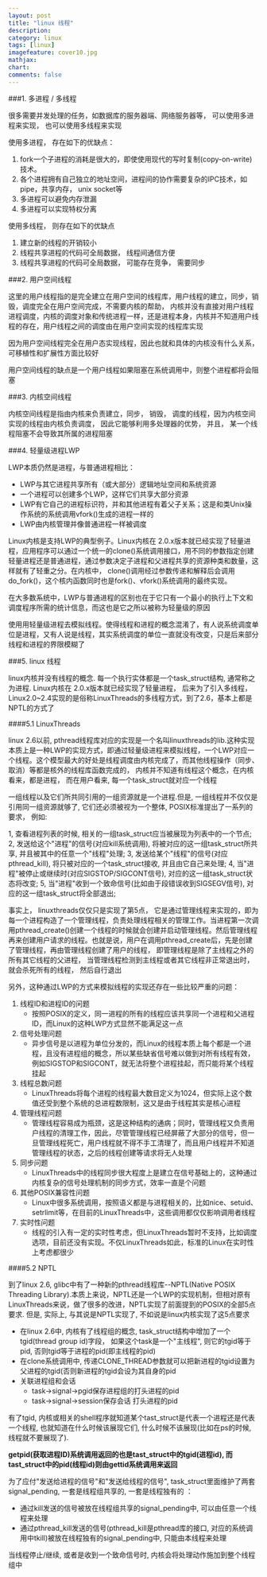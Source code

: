 ```yaml
---
layout: post
title: "linux 线程"
description:
category: linux
tags: [linux]
imagefeature: cover10.jpg
mathjax: 
chart:
comments: false
---
```


###1. 多进程 / 多线程

很多需要并发处理的任务，如数据库的服务器端、网络服务器等， 可以使用多进程来实现， 也可以使用多线程来实现

使用多进程， 存在如下的优缺点：

1. fork一个子进程的消耗是很大的，即使使用现代的写时复制(copy-on-write)技术。
2. 各个进程拥有自己独立的地址空间，进程间的协作需要复杂的IPC技术，如pipe，共享内存， unix socket等
3. 多进程可以避免内存泄漏
4. 多进程可以实现特权分离

使用多线程， 则存在如下的优缺点

1. 建立新的线程的开销较小
2. 线程共享进程的代码可全局数据， 线程间通信方便
3. 线程共享进程的代码可全局数据， 可能存在竞争， 需要同步

###2. 用户空间线程

这里的用户线程指的是完全建立在用户空间的线程库，用户线程的建立，同步，销毁，调度完全在用户空间完成，不需要内核的帮助， 内核并没有直接对用户线程进程调度，内核的调度对象和传统进程一样，还是进程本身，内核并不知道用户线程的存在，用户线程之间的调度由在用户空间实现的线程库实现

因为用户空间线程完全在用户态实现线程，因此也就和具体的内核没有什么关系，可移植性和扩展性方面比较好

用户空间线程的缺点是一个用户线程如果阻塞在系统调用中，则整个进程都将会阻塞

###3. 内核空间线程

内核空间线程是指由内核来负责建立，同步， 销毁， 调度的线程，因为内核空间实现的线程由内核负责调度， 因此它能够利用多处理器的优势， 并且， 某一个线程阻塞不会导致其所属的进程阻塞


###4. 轻量级进程LWP

LWP本质仍然是进程，与普通进程相比：

+ LWP与其它进程共享所有（或大部分）逻辑地址空间和系统资源
+ 一个进程可以创建多个LWP，这样它们共享大部分资源
+ LWP有它自己的进程标识符，并和其他进程有着父子关系；这是和类Unix操作系统的系统调用vfork()生成的进程一样的
+ LWP由内核管理并像普通进程一样被调度

Linux内核是支持LWP的典型例子。Linux内核在 2.0.x版本就已经实现了轻量进程，应用程序可以通过一个统一的clone()系统调用接口，用不同的参数指定创建轻量进程还是普通进程，通过参数决定子进程和父进程共享的资源种类和数量，这样就有了轻重之分。在内核中， clone()调用经过参数传递和解释后会调用do_fork()，这个核内函数同时也是fork()、vfork()系统调用的最终实现。

在大多数系统中，LWP与普通进程的区别也在于它只有一个最小的执行上下文和调度程序所需的统计信息，而这也是它之所以被称为轻量级的原因 

使用用轻量级进程去模拟线程。使得线程和进程的概念混淆了，有人说系统调度单位是进程，又有人说是线程，其实系统调度的单位一直就没有改变，只是后来部分线程和进程的界限模糊了

###5. linux 线程

linux内核并没有线程的概念. 每一个执行实体都是一个task_struct结构, 通常称之为进程. Linux内核在 2.0.x版本就已经实现了轻量进程， 后来为了引入多线程，Linux2.0~2.4实现的是俗称LinuxThreads的多线程方式，到了2.6，基本上都是NPTL的方式了

####5.1 LinuxThreads

linux 2.6以前, pthread线程库对应的实现是一个名叫linuxthreads的lib.这种实现本质上是一种LWP的实现方式，即通过轻量级进程来模拟线程，一个LWP对应一个线程。这个模型最大的好处是线程调度由内核完成了，而其他线程操作（同步、取消）等都是核外的线程库函数完成的， 内核并不知道有线程这个概念，在内核看来，都是进程， 而在用户看来, 每一个task_struct就对应一个线程


一组线程以及它们所共同引用的一组资源就是一个进程.但是, 一组线程并不仅仅是引用同一组资源就够了, 它们还必须被视为一个整体, POSIX标准提出了一系列的要求， 例如:

1, 查看进程列表的时候, 相关的一组task_struct应当被展现为列表中的一个节点;
2, 发送给这个"进程"的信号(对应kill系统调用), 将被对应的这一组task_struct所共享, 并且被其中的任意一个"线程"处理;
3, 发送给某个"线程"的信号(对应pthread_kill), 将只被对应的一个task_struct接收, 并且由它自己来处理;
4, 当"进程"被停止或继续时(对应SIGSTOP/SIGCONT信号), 对应的这一组task_struct状态将改变;
5, 当"进程"收到一个致命信号(比如由于段错误收到SIGSEGV信号), 对应的这一组task_struct将全部退出;

事实上， linuxthreads仅仅只是实现了第5点， 它是通过管理线程来实现的，即为每一个进程构造了一个管理线程，负责处理线程相关的管理工作。当进程第一次调用pthread_create()创建一个线程的时候就会创建并启动管理线程。然后管理线程再来创建用户请求的线程。也就是说，用户在调用pthread_create后，先是创建了管理线程，再由管理线程创建了用户的线程， 即管理线程是除了主线程之外的所有其它线程的父进程， 当管理线程检测到主线程或者其它线程非正常退出时， 就会杀死所有的线程， 然后自行退出

另外，这种通过LWP的方式来模拟线程的实现还存在一些比较严重的问题：

1. 线程ID和进程ID的问题
   + 按照POSIX的定义，同一进程的所有的线程应该共享同一个进程和父进程ID，而Linux的这种LWP方式显然不能满足这一点
2. 信号处理问题
   + 异步信号是以进程为单位分发的，而Linux的线程本质上每个都是一个进程，且没有进程组的概念，所以某些缺省信号难以做到对所有线程有效，例如SIGSTOP和SIGCONT，就无法将整个进程挂起，而只能将某个线程挂起
3. 线程总数问题
   + LinuxThreads将每个进程的线程最大数目定义为1024，但实际上这个数值还受到整个系统的总进程数限制，这又是由于线程其实是核心进程
4. 管理线程问题
   + 管理线程容易成为瓶颈，这是这种结构的通病；同时，管理线程又负责用户线程的清理工作，因此，尽管管理线程已经屏蔽了大部分的信号，但一旦管理线程死亡，用户线程就不得不手工清理了，而且用户线程并不知道管理线程的状态，之后的线程创建等请求将无人处理
5. 同步问题
   + LinuxThreads中的线程同步很大程度上是建立在信号基础上的，这种通过内核复杂的信号处理机制的同步方式，效率一直是个问题
6. 其他POSIX兼容性问题
   + Linux中很多系统调用，按照语义都是与进程相关的，比如nice、setuid、setrlimit等，在目前的LinuxThreads中，这些调用都仅仅影响调用者线程
7. 实时性问题
   + 线程的引入有一定的实时性考虑，但LinuxThreads暂时不支持，比如调度选项，目前还没有实现。不仅LinuxThreads如此，标准的Linux在实时性上考虑都很少

####5.2 NPTL

到了linux 2.6, glibc中有了一种新的pthread线程库--NPTL(Native POSIX Threading Library).本质上来说，NPTL还是一个LWP的实现机制，但相对原有LinuxThreads来说，做了很多的改进，NPTL实现了前面提到的POSIX的全部5点要求. 但是, 实际上, 与其说是NPTL实现了, 不如说是linux内核实现了这5点要求

+ 在linux 2.6中, 内核有了线程组的概念, task_struct结构中增加了一个tgid(thread group id)字段， 如果这个task是一个"主线程", 则它的tgid等于pid, 否则tgid等于进程的pid(即主线程的pid)
+ 在clone系统调用中, 传递CLONE_THREAD参数就可以把新进程的tgid设置为父进程的tgid(否则新进程的tgid会设为其自身的pid
+ 关联进程组和会话
   + task->signal->pgid保存进程组的打头进程的pid
   + task->signal->session保存会话 打头进程的pid

有了tgid, 内核或相关的shell程序就知道某个tast_struct是代表一个进程还是代表一个线程, 也就知道在什么时候该展现它们, 什么时候不该展现(比如在ps的时候, 线程就不要展现了).

**getpid(获取进程ID)系统调用返回的也是tast_struct中的tgid(进程id), 而tast_struct中的pid(线程id)则由gettid系统调用来返回**

为了应付"发送给进程的信号"和"发送给线程的信号", task_struct里面维护了两套signal_pending, 一套是线程组共享的, 一套是线程独有的 ：

+ 通过kill发送的信号被放在线程组共享的signal_pending中, 可以由任意一个线程来处理
+ 通过pthread_kill发送的信号(pthread_kill是pthread库的接口, 对应的系统调用中tkill)被放在线程独有的signal_pending中, 只能由本线程来处理

当线程停止/继续, 或者是收到一个致命信号时, 内核会将处理动作施加到整个线程组中
